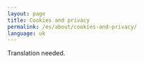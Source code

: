 ```yaml
---
layout: page
title: Cookies and privacy
permalink: /es/about/cookies-and-privacy/
language: uk
---
```


Translation needed.
